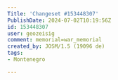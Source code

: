 ```yaml
---
Title: 'Changeset #153448307'
PublishDate: 2024-07-02T10:19:56Z
id: 153448307
user: geozeisig
comment: memorial=war_memorial
created_by: JOSM/1.5 (19096 de)
tags:
- Montenegro

---
```

